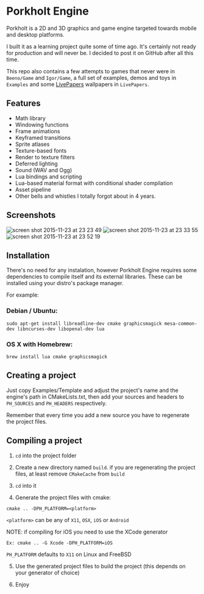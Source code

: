 # Porkholt Engine

Porkholt is a 2D and 3D graphics and game engine targeted towards mobile and desktop platforms.

I built it as a learning project quite some of time ago. It's certainly not ready for production and will never be. I decided to post it on GitHub after all this time.

This repo also contains a few attempts to games that never were in `Beeno/Game` and `Igor/Game`, a full set of examples, demos and toys in `Examples` and some [LivePapers](https://github.com/dapetcu21/LivePapers) wallpapers in `LivePapers`.

## Features

* Math library
* Windowing functions
* Frame animations
* Keyframed transitions
* Sprite atlases
* Texture-based fonts
* Render to texture filters
* Deferred lighting
* Sound (WAV and Ogg)
* Lua bindings and scripting
* Lua-based material format with conditional shader compilation
* Asset pipeline
* Other bells and whistles I totally forgot about in 4 years.

## Screenshots

![screen shot 2015-11-23 at 23 23 49](https://cloud.githubusercontent.com/assets/428060/11351142/99b67ce0-923d-11e5-816b-34c233c14f4b.png)
![screen shot 2015-11-23 at 23 33 55](https://cloud.githubusercontent.com/assets/428060/11351143/99e541ec-923d-11e5-98b7-d5a718ac14c1.png)
![screen shot 2015-11-23 at 23 52 19](https://cloud.githubusercontent.com/assets/428060/11351144/99e5961a-923d-11e5-9516-4aa4dbd32d17.png)

## Installation
There's no need for any instalation, however Porkholt Engine requires some dependencies to compile itself and its external libraries. These can be installed using your distro's package manager.

For example:

### Debian / Ubuntu:
```
sudo apt-get install libreadline-dev cmake graphicsmagick mesa-common-dev libncurses-dev libopenal-dev lua
```

### OS X with Homebrew:
```
brew install lua cmake graphicsmagick
```

## Creating a project

Just copy Examples/Template and adjust the project's name and the engine's path in CMakeLists.txt, then add your sources and headers to `PH_SOURCES` and `PH_HEADERS` respectively.

Remember that every time you add a new source you have to regenerate the project files.

## Compiling a project

1. `cd` into the project folder

2. Create a new directory named `build`. if you are regenerating the project
files, at least remove `CMakeCache` from `build`

3. `cd` into it

4. Generate the project files with cmake:

  ```
  cmake .. -DPH_PLATFORM=<platform>
  ```

  `<platform>` can be any of `X11`, `OSX`, `iOS` or `Android`

  NOTE: if compiling for iOS you need to use the XCode generator
  ```
  Ex: cmake .. -G Xcode -DPH_PLATFORM=iOS
  ```

  `PH_PLATFORM` defaults to `X11` on Linux and FreeBSD

5. Use the generated project files to build the project (this depends on your
generator of choice)

6. Enjoy
